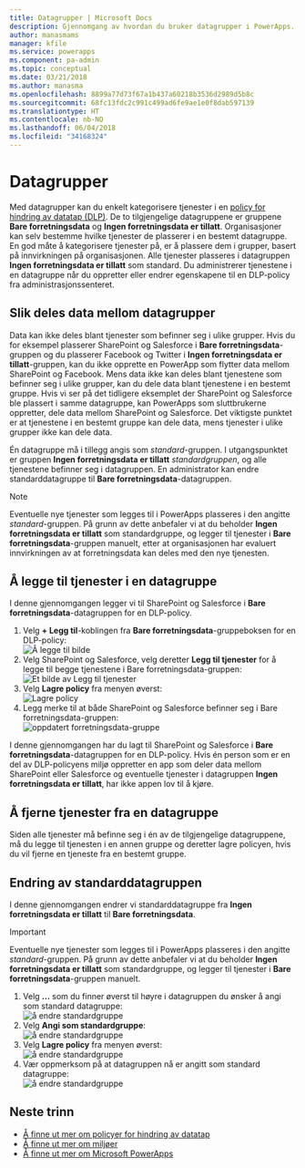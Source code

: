```yaml
---
title: Datagrupper | Microsoft Docs
description: Gjennomgang av hvordan du bruker datagrupper i PowerApps.
author: manasmams
manager: kfile
ms.service: powerapps
ms.component: pa-admin
ms.topic: conceptual
ms.date: 03/21/2018
ms.author: manasma
ms.openlocfilehash: 8899a77d73f67a1b437a60218b3536d2989d5b8c
ms.sourcegitcommit: 68fc13fdc2c991c499ad6fe9ae1e0f8dab597139
ms.translationtype: HT
ms.contentlocale: nb-NO
ms.lasthandoff: 06/04/2018
ms.locfileid: "34168324"
---
```

# <a name="data-groups"></a>Datagrupper
Med datagrupper kan du enkelt kategorisere tjenester i en [policy for hindring av datatap (DLP)](prevent-data-loss.md). De to tilgjengelige datagruppene er gruppene **Bare forretningsdata** og **Ingen forretningsdata er tillatt**. Organisasjoner kan selv bestemme hvilke tjenester de plasserer i en bestemt datagruppe. En god måte å kategorisere tjenester på, er å plassere dem i grupper, basert på innvirkningen på organisasjonen. Alle tjenester plasseres i datagruppen **Ingen forretningsdata er tillatt** som standard. Du administrerer tjenestene i en datagruppe når du oppretter eller endrer egenskapene til en DLP-policy fra administrasjonssenteret.

## <a name="how-data-is-shared-between-data-groups"></a>Slik deles data mellom datagrupper
Data kan ikke deles blant tjenester som befinner seg i ulike grupper. Hvis du for eksempel plasserer SharePoint og Salesforce i **Bare forretningsdata**-gruppen og du plasserer Facebook og Twitter i **Ingen forretningsdata er tillatt**-gruppen, kan du ikke opprette en PowerApp som flytter data mellom SharePoint og Facebook. Mens data ikke kan deles blant tjenestene som befinner seg i ulike grupper, kan du dele data blant tjenestene i en bestemt gruppe. Hvis vi ser på det tidligere eksemplet der SharePoint og Salesforce ble plassert i samme datagruppe, kan PowerApps som sluttbrukerne oppretter, dele data mellom SharePoint og Salesforce. Det viktigste punktet er at tjenestene i en bestemt gruppe kan dele data, mens tjenester i ulike grupper ikke kan dele data.

Én datagruppe må i tillegg angis som *standard*-gruppen. I utgangspunktet er gruppen **Ingen forretningsdata er tillatt** *standardgruppen*, og alle tjenestene befinner seg i datagruppen. En administrator kan endre standarddatagruppe til **Bare forretningsdata**-datagruppen. 

> [!NOTE]
> Eventuelle nye tjenester som legges til i PowerApps plasseres i den angitte *standard*-gruppen. På grunn av dette anbefaler vi at du beholder **Ingen forretningsdata er tillatt** som standardgruppe, og legger til tjenester i **Bare forretningsdata**-gruppen manuelt, etter at organisasjonen har evaluert innvirkningen av at forretningsdata kan deles med den nye tjenesten.

## <a name="add-services-to-a-data-group"></a>Å legge til tjenester i en datagruppe
I denne gjennomgangen legger vi til SharePoint og Salesforce i **Bare forretningsdata**-datagruppen for en DLP-policy.

1. Velg **+ Legg til**-koblingen fra **Bare forretningsdata**-gruppeboksen for en DLP-policy:    
   ![Å legge til bilde](./media/introduction-to-data-groups/add-to-data-group-1.png)  
2. Velg SharePoint og Salesforce, velg deretter **Legg til tjenester** for å legge til begge tjenestene i Bare forretningsdata-gruppen:    
   ![Et bilde av Legg til tjenester](./media/introduction-to-data-groups/add-to-data-group-2.png)  
3. Velg **Lagre policy** fra menyen øverst:  
   ![Lagre policy](./media/introduction-to-data-groups/add-to-data-group-4.png)
4. Legg merke til at både SharePoint og Salesforce befinner seg i Bare forretningsdata-gruppen:  
   ![oppdatert forretningsdata-gruppe](./media/introduction-to-data-groups/add-to-data-group-3.png)   

I denne gjennomgangen har du lagt til SharePoint og Salesforce i **Bare forretningsdata**-datagruppen for en DLP-policy. Hvis én person som er en del av DLP-policyens miljø oppretter en app som deler data mellom SharePoint eller Salesforce og eventuelle tjenester i datagruppen **Ingen forretningsdata er tillatt**, har ikke appen lov til å kjøre.

## <a name="remove-services-from-a-data-group"></a>Å fjerne tjenester fra en datagruppe
Siden alle tjenester må befinne seg i én av de tilgjengelige datagruppene, må du legge til tjenesten i en annen gruppe og deretter lagre policyen, hvis du vil fjerne en tjeneste fra en bestemt gruppe.  

## <a name="change-the-default-data-group"></a>Endring av standarddatagruppen
I denne gjennomgangen endrer vi standarddatagruppe fra **Ingen forretningsdata er tillatt** til **Bare forretningsdata**.  

> [!IMPORTANT]
> Eventuelle nye tjenester som legges til i PowerApps plasseres i den angitte *standard*-gruppen. På grunn av dette anbefaler vi at du beholder **Ingen forretningsdata er tillatt** som standardgruppe, og legger til tjenester i **Bare forretningsdata**-gruppen manuelt.

1. Velg **...** som du finner øverst til høyre i datagruppen du ønsker å angi som standard datagruppe:    
   ![å endre standardgruppe](./media/introduction-to-data-groups/default-data-group-0.png)  
2. Velg **Angi som standardgruppe**:  
   ![å endre standardgruppe](./media/introduction-to-data-groups/default-data-group-1.png)   
3. Velg **Lagre policy** fra menyen øverst:  
   ![å endre standardgruppe](./media/introduction-to-data-groups/add-to-data-group-4.png)
4. Vær oppmerksom på at datagruppen nå er angitt som standard datagruppe:  
   ![å endre standardgruppe](./media/introduction-to-data-groups/default-data-group-2.png)   

## <a name="next-steps"></a>Neste trinn
* [Å finne ut mer om policyer for hindring av datatap](prevent-data-loss.md)
* [Å finne ut mer om miljøer](environments-overview.md)
* [Å finne ut mer om Microsoft PowerApps](../maker/canvas-apps/getting-started.md)
